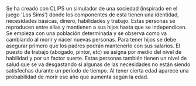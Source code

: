 Se ha creado con CLIPS un simulador de una sociedad (inspirado en el juego 'Los Sims') donde los componentes de esta tienen una identidad, necesidades básicas, dinero, habilidades y trabajo. Estas personas se reproducen entre ellas y mantienen a sus hijos hasta que se independicen. Se empieza con una población determinada y se observa como va cambiando al morir y nacer nuevas personas. Para tener hijos se debe asegurar primero que los padres podrán mantenerlo con sus salarios. El puesto de trabajo (abogado, pintor, etc) se asigna por medio del nivel de habilidad y por un factor suerte. Estas personas también tienen un nivel de salud que se va desgastando si algunas de las necesidades no están siendo satisfechas durante un período de tiempo. Al tener cierta edad aparece una probabilidad de morir ese año que aumenta según la edad.

